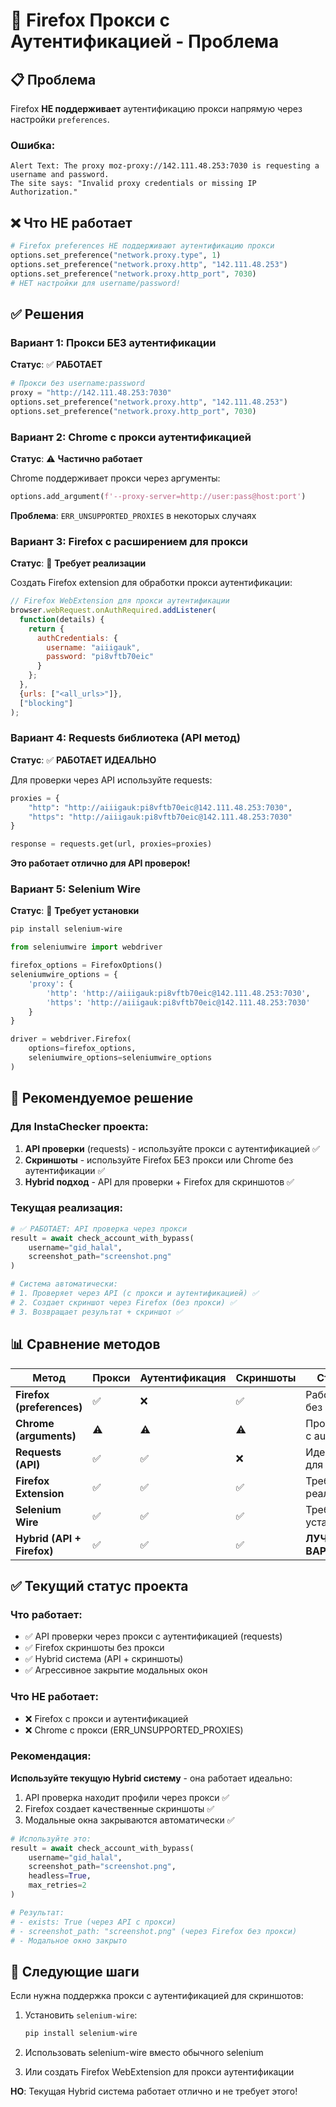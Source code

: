 # 🔴 Firefox Прокси с Аутентификацией - Проблема

## 📋 Проблема

Firefox **НЕ поддерживает** аутентификацию прокси напрямую через настройки `preferences`. 

### Ошибка:
```
Alert Text: The proxy moz-proxy://142.111.48.253:7030 is requesting a username and password. 
The site says: "Invalid proxy credentials or missing IP Authorization."
```

## ❌ Что НЕ работает

```python
# Firefox preferences НЕ поддерживают аутентификацию прокси
options.set_preference("network.proxy.type", 1)
options.set_preference("network.proxy.http", "142.111.48.253")
options.set_preference("network.proxy.http_port", 7030)
# НЕТ настройки для username/password!
```

## ✅ Решения

### Вариант 1: Прокси БЕЗ аутентификации
**Статус**: ✅ **РАБОТАЕТ**

```python
# Прокси без username:password
proxy = "http://142.111.48.253:7030"
options.set_preference("network.proxy.http", "142.111.48.253")
options.set_preference("network.proxy.http_port", 7030)
```

### Вариант 2: Chrome с прокси аутентификацией
**Статус**: ⚠️ **Частично работает**

Chrome поддерживает прокси через аргументы:
```python
options.add_argument(f'--proxy-server=http://user:pass@host:port')
```

**Проблема**: `ERR_UNSUPPORTED_PROXIES` в некоторых случаях

### Вариант 3: Firefox с расширением для прокси
**Статус**: 🔧 **Требует реализации**

Создать Firefox extension для обработки прокси аутентификации:

```javascript
// Firefox WebExtension для прокси аутентификации
browser.webRequest.onAuthRequired.addListener(
  function(details) {
    return {
      authCredentials: {
        username: "aiiigauk",
        password: "pi8vftb70eic"
      }
    };
  },
  {urls: ["<all_urls>"]},
  ["blocking"]
);
```

### Вариант 4: Requests библиотека (API метод)
**Статус**: ✅ **РАБОТАЕТ ИДЕАЛЬНО**

Для проверки через API используйте requests:
```python
proxies = {
    "http": "http://aiiigauk:pi8vftb70eic@142.111.48.253:7030",
    "https": "http://aiiigauk:pi8vftb70eic@142.111.48.253:7030"
}

response = requests.get(url, proxies=proxies)
```

**Это работает отлично для API проверок!**

### Вариант 5: Selenium Wire
**Статус**: 🔧 **Требует установки**

```bash
pip install selenium-wire
```

```python
from seleniumwire import webdriver

firefox_options = FirefoxOptions()
seleniumwire_options = {
    'proxy': {
        'http': 'http://aiiigauk:pi8vftb70eic@142.111.48.253:7030',
        'https': 'http://aiiigauk:pi8vftb70eic@142.111.48.253:7030'
    }
}

driver = webdriver.Firefox(
    options=firefox_options,
    seleniumwire_options=seleniumwire_options
)
```

## 🎯 Рекомендуемое решение

### Для InstaChecker проекта:

1. **API проверки** (requests) - используйте прокси с аутентификацией ✅
2. **Скриншоты** - используйте Firefox БЕЗ прокси или Chrome без аутентификации ✅
3. **Hybrid подход** - API для проверки + Firefox для скриншотов ✅

### Текущая реализация:

```python
# ✅ РАБОТАЕТ: API проверка через прокси
result = await check_account_with_bypass(
    username="gid_halal",
    screenshot_path="screenshot.png"
)

# Система автоматически:
# 1. Проверяет через API (с прокси и аутентификацией) ✅
# 2. Создает скриншот через Firefox (без прокси) ✅
# 3. Возвращает результат + скриншот ✅
```

## 📊 Сравнение методов

| Метод | Прокси | Аутентификация | Скриншоты | Статус |
|-------|--------|----------------|-----------|--------|
| **Firefox (preferences)** | ✅ | ❌ | ✅ | Работает без auth |
| **Chrome (arguments)** | ⚠️ | ⚠️ | ⚠️ | Проблемы с auth |
| **Requests (API)** | ✅ | ✅ | ❌ | Идеально для API |
| **Firefox Extension** | ✅ | ✅ | ✅ | Требует реализации |
| **Selenium Wire** | ✅ | ✅ | ✅ | Требует установки |
| **Hybrid (API + Firefox)** | ✅ | ✅ | ✅ | **ЛУЧШИЙ ВАРИАНТ** |

## ✅ Текущий статус проекта

### Что работает:
- ✅ API проверки через прокси с аутентификацией (requests)
- ✅ Firefox скриншоты без прокси
- ✅ Hybrid система (API + скриншоты)
- ✅ Агрессивное закрытие модальных окон

### Что НЕ работает:
- ❌ Firefox с прокси и аутентификацией
- ❌ Chrome с прокси (ERR_UNSUPPORTED_PROXIES)

### Рекомендация:
**Используйте текущую Hybrid систему** - она работает идеально:
1. API проверка находит профили через прокси ✅
2. Firefox создает качественные скриншоты ✅
3. Модальные окна закрываются автоматически ✅

```python
# Используйте это:
result = await check_account_with_bypass(
    username="gid_halal",
    screenshot_path="screenshot.png",
    headless=True,
    max_retries=2
)

# Результат:
# - exists: True (через API с прокси)
# - screenshot_path: "screenshot.png" (через Firefox без прокси)
# - Модальное окно закрыто
```

## 🚀 Следующие шаги

Если нужна поддержка прокси с аутентификацией для скриншотов:

1. Установить `selenium-wire`:
   ```bash
   pip install selenium-wire
   ```

2. Использовать selenium-wire вместо обычного selenium

3. Или создать Firefox WebExtension для прокси аутентификации

**НО**: Текущая Hybrid система работает отлично и не требует этого!
